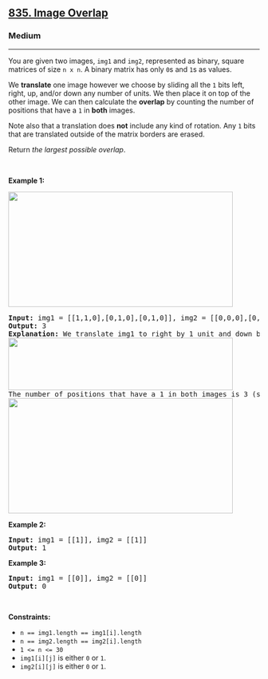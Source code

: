 <h2><a href="https://leetcode.com/problems/image-overlap/">835. Image Overlap</a></h2><h3>Medium</h3><hr><div style="user-select: auto;"><p style="user-select: auto;">You are given two images, <code style="user-select: auto;">img1</code> and <code style="user-select: auto;">img2</code>, represented as binary, square matrices of size <code style="user-select: auto;">n x n</code>. A binary matrix has only <code style="user-select: auto;">0</code>s and <code style="user-select: auto;">1</code>s as values.</p>

<p style="user-select: auto;">We <strong style="user-select: auto;">translate</strong> one image however we choose by sliding all the <code style="user-select: auto;">1</code> bits left, right, up, and/or down any number of units. We then place it on top of the other image. We can then calculate the <strong style="user-select: auto;">overlap</strong> by counting the number of positions that have a <code style="user-select: auto;">1</code> in <strong style="user-select: auto;">both</strong> images.</p>

<p style="user-select: auto;">Note also that a translation does <strong style="user-select: auto;">not</strong> include any kind of rotation. Any <code style="user-select: auto;">1</code> bits that are translated outside of the matrix borders are erased.</p>

<p style="user-select: auto;">Return <em style="user-select: auto;">the largest possible overlap</em>.</p>

<p style="user-select: auto;">&nbsp;</p>
<p style="user-select: auto;"><strong class="example" style="user-select: auto;">Example 1:</strong></p>
<img alt="" src="https://assets.leetcode.com/uploads/2020/09/09/overlap1.jpg" style="width: 450px; height: 231px; user-select: auto;">
<pre style="user-select: auto;"><strong style="user-select: auto;">Input:</strong> img1 = [[1,1,0],[0,1,0],[0,1,0]], img2 = [[0,0,0],[0,1,1],[0,0,1]]
<strong style="user-select: auto;">Output:</strong> 3
<strong style="user-select: auto;">Explanation:</strong> We translate img1 to right by 1 unit and down by 1 unit.
<img alt="" src="https://assets.leetcode.com/uploads/2020/09/09/overlap_step1.jpg" style="width: 450px; height: 105px; user-select: auto;">
The number of positions that have a 1 in both images is 3 (shown in red).
<img alt="" src="https://assets.leetcode.com/uploads/2020/09/09/overlap_step2.jpg" style="width: 450px; height: 231px; user-select: auto;">
</pre>

<p style="user-select: auto;"><strong class="example" style="user-select: auto;">Example 2:</strong></p>

<pre style="user-select: auto;"><strong style="user-select: auto;">Input:</strong> img1 = [[1]], img2 = [[1]]
<strong style="user-select: auto;">Output:</strong> 1
</pre>

<p style="user-select: auto;"><strong class="example" style="user-select: auto;">Example 3:</strong></p>

<pre style="user-select: auto;"><strong style="user-select: auto;">Input:</strong> img1 = [[0]], img2 = [[0]]
<strong style="user-select: auto;">Output:</strong> 0
</pre>

<p style="user-select: auto;">&nbsp;</p>
<p style="user-select: auto;"><strong style="user-select: auto;">Constraints:</strong></p>

<ul style="user-select: auto;">
	<li style="user-select: auto;"><code style="user-select: auto;">n == img1.length == img1[i].length</code></li>
	<li style="user-select: auto;"><code style="user-select: auto;">n == img2.length == img2[i].length</code></li>
	<li style="user-select: auto;"><code style="user-select: auto;">1 &lt;= n &lt;= 30</code></li>
	<li style="user-select: auto;"><code style="user-select: auto;">img1[i][j]</code> is either <code style="user-select: auto;">0</code> or <code style="user-select: auto;">1</code>.</li>
	<li style="user-select: auto;"><code style="user-select: auto;">img2[i][j]</code> is either <code style="user-select: auto;">0</code> or <code style="user-select: auto;">1</code>.</li>
</ul>
</div>